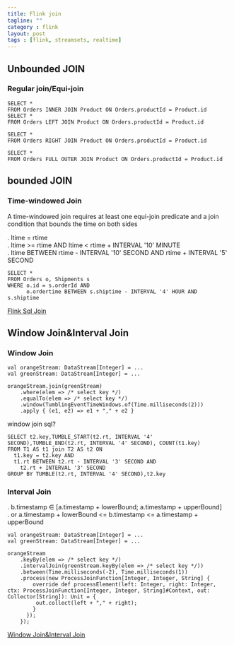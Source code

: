 ```yaml
---
title: Flink join
tagline: ""
category : flink
layout: post
tags : [flink, streamsets, realtime]
---
```


## Unbounded JOIN
### Regular join/Equi-join
```
SELECT *
FROM Orders INNER JOIN Product ON Orders.productId = Product.id
SELECT *
FROM Orders LEFT JOIN Product ON Orders.productId = Product.id

SELECT *
FROM Orders RIGHT JOIN Product ON Orders.productId = Product.id

SELECT *
FROM Orders FULL OUTER JOIN Product ON Orders.productId = Product.id
```
## bounded JOIN
### Time-windowed Join  

A time-windowed join requires at least one equi-join predicate and a join condition that bounds the time on both sides

. ltime = rtime   
. ltime >= rtime AND ltime < rtime + INTERVAL '10' MINUTE   
. ltime BETWEEN rtime - INTERVAL '10' SECOND AND rtime + INTERVAL '5' SECOND   

```
SELECT *
FROM Orders o, Shipments s
WHERE o.id = s.orderId AND
      o.ordertime BETWEEN s.shiptime - INTERVAL '4' HOUR AND s.shiptime
```   
[Flink Sql Join](https://ci.apache.org/projects/flink/flink-docs-master/dev/table/sql.html)

## Window Join&Interval Join

### Window Join

```
val orangeStream: DataStream[Integer] = ...
val greenStream: DataStream[Integer] = ...

orangeStream.join(greenStream)
    .where(elem => /* select key */)
    .equalTo(elem => /* select key */)
    .window(TumblingEventTimeWindows.of(Time.milliseconds(2)))
    .apply { (e1, e2) => e1 + "," + e2 }
```
window join sql?
```
SELECT t2.key,TUMBLE_START(t2.rt, INTERVAL '4' SECOND),TUMBLE_END(t2.rt, INTERVAL '4' SECOND), COUNT(t1.key)
FROM T1 AS t1 join T2 AS t2 ON
  t1.key = t2.key AND
  t1.rt BETWEEN t2.rt - INTERVAL '3' SECOND AND
    t2.rt + INTERVAL '3' SECOND
GROUP BY TUMBLE(t2.rt, INTERVAL '4' SECOND),t2.key
```

### Interval Join   
. b.timestamp ∈ [a.timestamp + lowerBound; a.timestamp + upperBound]   
. or a.timestamp + lowerBound <= b.timestamp <= a.timestamp + upperBound

```
val orangeStream: DataStream[Integer] = ...
val greenStream: DataStream[Integer] = ...

orangeStream
    .keyBy(elem => /* select key */)
    .intervalJoin(greenStream.keyBy(elem => /* select key */))
    .between(Time.milliseconds(-2), Time.milliseconds(1))
    .process(new ProcessJoinFunction[Integer, Integer, String] {
        override def processElement(left: Integer, right: Integer, ctx: ProcessJoinFunction[Integer, Integer, String]#Context, out: Collector[String]): Unit = {
         out.collect(left + "," + right); 
        }
      });
    });
```
[Window Join&Interval Join](https://ci.apache.org/projects/flink/flink-docs-master/dev/stream/operators/joining.html)
